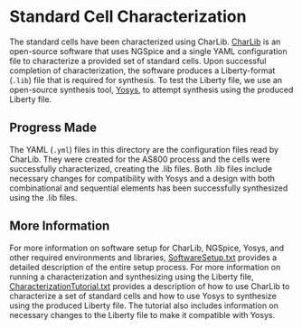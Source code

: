 # Standard Cell Characterization
The standard cells have been characterized using CharLib. [CharLib](https://github.com/stineje/CharLib/tree/main) is an open-source software that uses NGSpice and a single YAML configuration file to characterize a provided set of standard cells. Upon successful completion of characterization, the software produces a Liberty-format (`.lib`) file that is required for synthesis. To test the Liberty file, we use an open-source synthesis tool, [Yosys](https://yosyshq.readthedocs.io/projects/yosys/en/latest/getting_started/index.html), to attempt synthesis using the produced Liberty file.

## Progress Made
The YAML (`.yml`) files in this directory are the configuration files read by CharLib. They were created for the AS800 process and the cells were successfully characterized, creating the .lib files. Both .lib files include necessary changes for compatibility with Yosys and a design with both combinational and sequential elements has been successfully synthesized using the .lib files.

## More Information
For more information on software setup for CharLib, NGSpice, Yosys, and other required environments and libraries, [SoftwareSetup.txt](https://github.com/Purdue-SoCET/ZS-Project-public/blob/main/liberty/SoftwareSetup.txt) provides a detailed description of the entire setup process. For more information on running a characterization and synthesizing using the Liberty file, [CharacterizationTutorial.txt](https://github.com/Purdue-SoCET/ZS-Project-public/blob/main/liberty/CharacterizationTutorial.txt) provides a description of how to use CharLib to characterize a set of standard cells and how to use Yosys to synthesize using the produced Liberty file. The tutorial also includes information on necessary changes to the Liberty file to make it compatible with Yosys.
